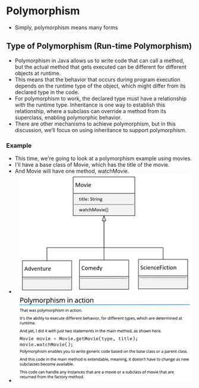 # Polymorphism
- Simply, polymorphism means many forms

## Type of Polymorphism (Run-time Polymorphism)
- Polymorphism in Java allows us to write code that can call a method, but the actual method that gets executed can be different for different objects at runtime.
- This means that the behavior that occurs during program execution depends on the runtime type of the object, which might differ from its declared type in the code.
- For polymorphism to work, the declared type must have a relationship with the runtime type. Inheritance is one way to establish this relationship, where a subclass can override a method from its superclass, enabling polymorphic behavior.
- There are other mechanisms to achieve polymorphism, but in this discussion, we’ll focus on using inheritance to support polymorphism.


### Example 
- This time, we're going to look at a polymorphism example using movies.
- I'll have a base class of Movie, which has the title of the movie.
- And Movie will have one method, watchMovie.
- ![img.png](../../img/poly1.png)
- ![img_1.png](../../img/poly2.png)
